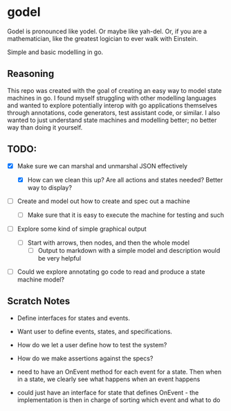 # godel
Godel is pronounced like yodel. Or maybe like yah-del. Or, if you are a mathematician, like the greatest logician to 
ever walk with Einstein.

Simple and basic modelling in go. 

## Reasoning
This repo was created with the goal of creating an easy way to model state machines in go. I found myself struggling
with other modelling languages and wanted to explore potentially interop with go applications themselves through annotations,
code generators, test assistant code, or similar. I also wanted to just understand state machines and modelling better; no better way
than doing it yourself. 


## TODO: 
- [x] Make sure we can marshal and unmarshal JSON effectively
  - [x] How can we clean this up? Are all actions and states needed? Better way to display?
- [ ] Create and model out how to create and spec out a machine
  - [ ] Make sure that it is easy to execute the machine for testing and such
- [ ] Explore some kind of simple graphical output
  - [ ] Start with arrows, then nodes, and then the whole model
    - [ ] Output to markdown with a simple model and description would be very helpful
- [ ] Could we explore annotating go code to read and produce a state machine model?


## Scratch Notes
- Define interfaces for states and events.
- Want user to define events, states, and specifications.
- How do we let a user define how to test the system?
- How do we make assertions against the specs?

- need to have an OnEvent method for each event for a state. Then when in a state, we clearly see what happens when an event happens
- could just have an interface for state that defines OnEvent - the implementation is then in charge of sorting which event and what to do